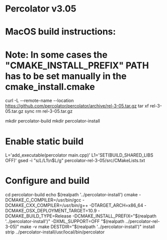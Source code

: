 # Percolator v3.05 
# MacOS build instructions:
# Note: In some cases the "CMAKE_INSTALL_PREFIX" PATH has to be set manually in the cmake_install.cmake

curl -L --remote-name --location https://github.com/percolator/percolator/archive/rel-3-05.tar.gz
tar xf rel-3-05.tar.gz
sync
rm rel-3-05.tar.gz

mkdir percolator-build
mkdir percolator-install

# Enable static build
L='add_executable(percolator main.cpp)'
L1='SET(BUILD_SHARED_LIBS OFF)'
gsed -i "s/$L/$L1\\n$L/g" percolator-rel-3-05/src/CMakeLists.txt

# Configure and build
cd percolator-build
echo $(realpath '../percolator-install')
cmake -DCMAKE_C_COMPILER=/usr/bin/gcc -DCMAKE_CXX_COMPILER=/usr/bin/g++ -DTARGET_ARCH=x86_64 -DCMAKE_OSX_DEPLOYMENT_TARGET=10.9 -DCMAKE_BUILD_TYPE=Release -DCMAKE_INSTALL_PREFIX="$(realpath '../percolator-install')" -DXML_SUPPORT=OFF "$(realpath ../percolator-rel-3-05)"
make -v
make DESTDIR="$(realpath '../percolator-install')" install
strip ../percolator-install/usr/local/bin/percolator


